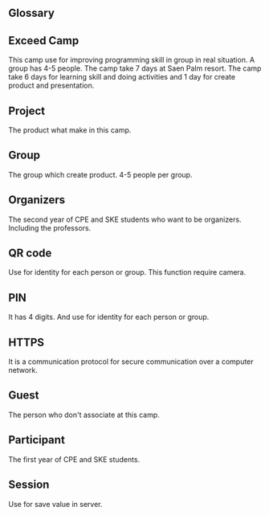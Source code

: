 ## Glossary

## Exceed Camp
  This camp use for improving programming skill in group in real situation. A group has 4-5 people. The camp take 7 days at Saen Palm resort. The camp take 6 days for learning skill and doing activities and 1 day for create product and presentation.
  
## Project
  The product what make in this camp.
  
## Group
  The group which create product. 4-5 people per group. 
  
## Organizers
  The second year of CPE and SKE students who want to be organizers. Including the professors.
  
## QR code
  Use for identity for each person or group. This function require camera.
  
## PIN
  It has 4 digits. And use for identity for each person or group.
  
## HTTPS
  It is a communication protocol for secure communication over a computer network.
  
## Guest
  The person who don't associate at this camp.

## Participant
  The first year of CPE and SKE students.
  
## Session
  Use for save value in server.
